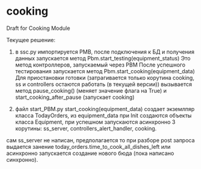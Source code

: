 # cooking
Draft for Cooking Module

Текущее решение: 
1. в ssc.py импортируется PMB, после подключения к  БД и получения данных запускается метод Pbm.start_testing(equipment_status)
Это метод контроллеров, запускаемый через PBM 
После успешного тестирования запускается метод Pbm.start_cooking(equipment_data)
Для приостановки готовки (затрагивается только корутина cooking, ss и controllers остаются работать (в текущей версии)) вызывается метод pause_cooking() (меняет значение флага на True) и start_cooking_after_pause (запускает cooking) 

2. файл start_PBM.py start_cooking(equipment_data) создает экземлпяр класса TodayOrders, из equipment_data при Init создаются объекты класса Equipment, при успешном запускаются асинхронно 3 корутины: ss_server, controllers_alert_handler, cooking. 

сам ss_server не написан, предполагается то при разборе post запроса выдается занение today_orders.time_to_cook_all_dishes_left или асинхронно запускается создание нового бюда (пока написано синхронно). 
